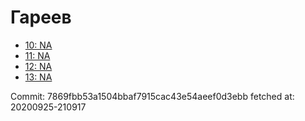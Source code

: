 # Гареев
- [10: NA](10.md)
- [11: NA](11.md)
- [12: NA](12.md)
- [13: NA](13.md)

Commit: 7869fbb53a1504bbaf7915cac43e54aeef0d3ebb
 fetched at: 20200925-210917
